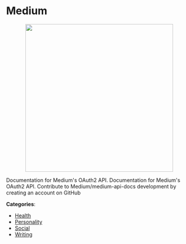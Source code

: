 # Medium
<p align="center">
    <img width="400" src="https://raw.githubusercontent.com/apis-list/apis-list/apis/medium/logo_256x256.png" />
</p>

Documentation for Medium's OAuth2 API. Documentation for Medium's OAuth2 API. Contribute to Medium/medium-api-docs development by creating an account on GitHub



**Categories**:
- [Health](https://github.com/apis-list/apis-list#health)
- [Personality](https://github.com/apis-list/apis-list#personality)
- [Social](https://github.com/apis-list/apis-list#social)
- [Writing](https://github.com/apis-list/apis-list#writing)








